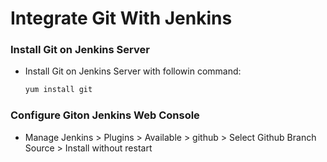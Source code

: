 # Integrate Git With Jenkins

### Install Git on Jenkins Server
- Install Git on Jenkins Server with followin command:
  ```sh
  yum install git
  ```

### Configure Giton Jenkins Web Console
- Manage Jenkins > Plugins > Available > github > Select Github Branch Source > Install without restart
